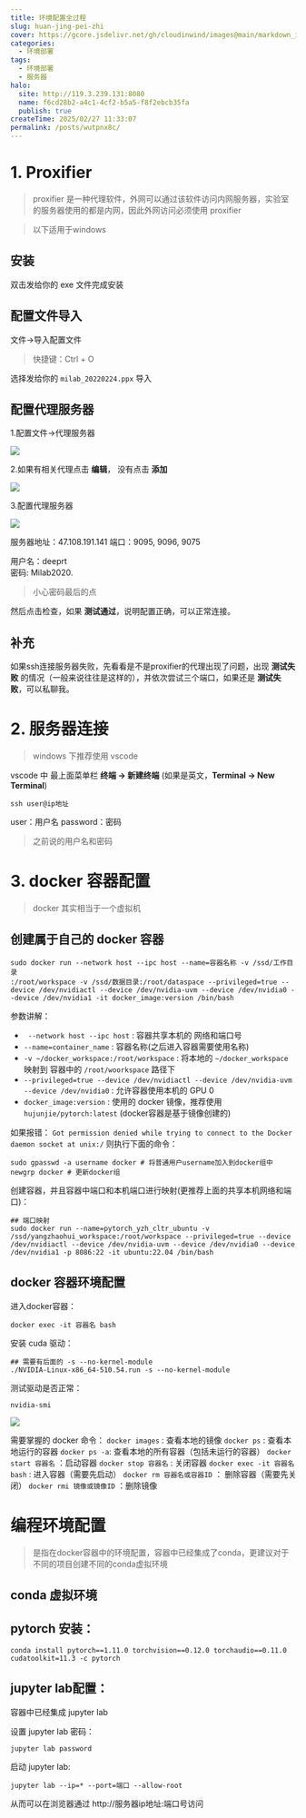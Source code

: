 ```yaml
---
title: 环境配置全过程
slug: huan-jing-pei-zhi
cover: https://gcore.jsdelivr.net/gh/cloudinwind/images@main/markdown_images/20240825121254714.webp
categories:
  - 环境部署
tags:
  - 环境部署
  - 服务器
halo:
  site: http://119.3.239.131:8080
  name: f6cd28b2-a4c1-4cf2-b5a5-f8f2ebcb35fa
  publish: true
createTime: 2025/02/27 11:33:07
permalink: /posts/wutpnx8c/
---
```

# 1. Proxifier

> proxifier 是一种代理软件，外网可以通过该软件访问内网服务器，实验室的服务器使用的都是内网，因此外网访问必须使用 proxifier

> 以下适用于windows
## 安装

双击发给你的 exe 文件完成安装

## 配置文件导入

文件->导入配置文件
> 快捷键：Ctrl + O

选择发给你的 `milab_20220224.ppx` 导入

## 配置代理服务器

1.配置文件->代理服务器

![](https://raw.githubusercontent.com/cloudinwind/images/main/markdown_images/202408251119645.png)

2.如果有相关代理点击 **编辑**， 没有点击 **添加**

![](https://raw.githubusercontent.com/cloudinwind/images/main/markdown_images/202408251121121.png)

3.配置代理服务器

![](https://raw.githubusercontent.com/cloudinwind/images/main/markdown_images/202408251122829.png)

服务器地址：47.108.191.141 
端口：9095, 9096, 9075 

用户名：deeprt  
密码: Milab2020.   
> 小心密码最后的点

然后点击检查，如果 **测试通过**，说明配置正确，可以正常连接。

## 补充

如果ssh连接服务器失败，先看看是不是proxifier的代理出现了问题，出现 **测试失败** 的情况（一般来说往往是这样的），并依次尝试三个端口，如果还是 **测试失败**，可以私聊我。

# 2. 服务器连接

> windows 下推荐使用 vscode

vscode 中 最上面菜单栏 **终端 -> 新建终端** (如果是英文，**Terminal -> New Terminal**)

```shell
ssh user@ip地址
```

user：用户名
password：密码
> 之前说的用户名和密码



# 3. docker 容器配置

> docker 其实相当于一个虚拟机

## 创建属于自己的 docker 容器

```shell
sudo docker run --network host --ipc host --name=容器名称 -v /ssd/工作目录
:/root/workspace -v /ssd/数据目录:/root/dataspace --privileged=true --device /dev/nvidiactl --device /dev/nvidia-uvm --device /dev/nvidia0 --device /dev/nvidia1 -it docker_image:version /bin/bash
```

参数讲解：
- ` --network host --ipc host` : 容器共享本机的 网络和端口号
- `--name=container_name` : 容器名称(之后进入容器需要使用名称)
- `-v ~/docker_workspace:/root/workspace` : 将本地的 `~/docker_workspace` 映射到 容器中的 `/root/woorkspace` 路径下
- `--privileged=true --device /dev/nvidiactl --device /dev/nvidia-uvm --device /dev/nvidia0` : 允许容器使用本机的 GPU 0
- `docker_image:version` : 使用的 docker 镜像，推荐使用 `hujunjie/pytorch:latest` (docker容器是基于镜像创建的)


如果报错：  `Got permission denied while trying to connect to the Docker daemon socket at unix:/`
则执行下面的命令：
```shell
sudo gpasswd -a username docker # 将普通用户username加入到docker组中  
newgrp docker # 更新docker组
```

创建容器，并且容器中端口和本机端口进行映射(更推荐上面的共享本机网络和端口)：
```shell
## 端口映射​
sudo docker run --name=pytorch_yzh_cltr_ubuntu -v /ssd/yangzhaohui_workspace:/root/workspace --privileged=true --device /dev/nvidiactl --device /dev/nvidia-uvm --device /dev/nvidia0 --device /dev/nvidia1 -p 8086:22 -it ubuntu:22.04 /bin/bash​
```







## docker 容器环境配置

进入docker容器：
```shell
docker exec -it 容器名 bash
```

安装 cuda 驱动：
```shell
## 需要有后面的 -s --no-kernel-module
./NVIDIA-Linux-x86_64-510.54.run -s --no-kernel-module 
```

测试驱动是否正常：
```shell
nvidia-smi
```
![](https://raw.githubusercontent.com/cloudinwind/images/main/markdown_images/202408251156236.png)


需要掌握的 docker 命令：
`docker images` : 查看本地的镜像
`docker ps` : 查看本地运行的容器
`docker ps -a`: 查看本地的所有容器（包括未运行的容器）
`docker start 容器名` ：启动容器
`docker stop 容器名` : 关闭容器
`docker exec -it 容器名 bash` : 进入容器（需要先启动）
`docker rm 容器名或容器ID` ： 删除容器（需要先关闭）
`docker rmi 镜像或镜像ID` ：删除镜像

# 编程环境配置


> 是指在docker容器中的环境配置，容器中已经集成了conda，更建议对于不同的项目创建不同的conda虚拟环境

## conda 虚拟环境



## pytorch 安装：
```shell
conda install pytorch==1.11.0 torchvision==0.12.0 torchaudio==0.11.0 cudatoolkit=11.3 -c pytorch
```


## jupyter lab配置：

容器中已经集成 jupyter lab

设置 jupyter lab 密码：
```shell
jupyter lab password
```

启动 jupyter lab:

```shell
jupyter lab --ip=* --port=端口 --allow-root
```

从而可以在浏览器通过 http://服务器ip地址:端口号访问

